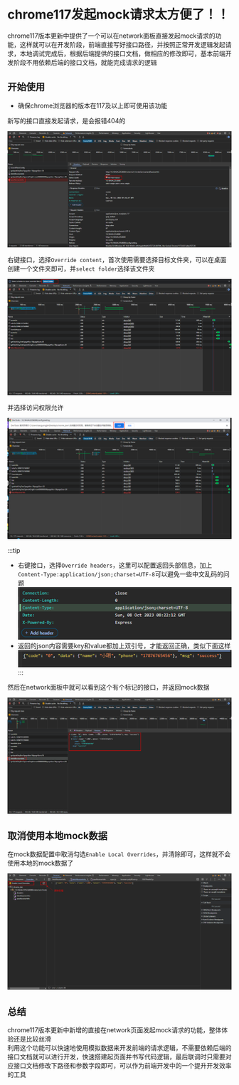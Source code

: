 # chrome117发起mock请求太方便了！！

chrome117版本更新中提供了一个可以在network面板直接发起mock请求的功能，这样就可以在开发阶段，前端直接写好接口路径，并按照正常开发逻辑发起请求，本地调试完成后，根据后端提供的接口文档，做相应的修改即可，基本前端开发阶段不用依赖后端的接口文档，就能完成请求的逻辑

## 开始使用
- 确保chrome浏览器的版本在117及以上即可使用该功能

新写的接口直接发起请求，是会报错404的

![](../../public/chrome117-mock/新请求404.png)

右键接口，选择`Override content`，首次使用需要选择目标文件夹，可以在桌面创建一个文件夹即可，并`select folder`选择该文件夹

![](../../public/chrome117-mock/select-folder.png)

并选择访问权限允许

![](../../public/chrome117-mock/允许权限.png)


:::tip
- 右键接口，选择`Override headers`，这里可以配置返回头部信息，加上`Content-Type:application/json;charset=UTF-8`可以避免一些中文乱码的问题
![](../../public/chrome117-mock/header.png)
- 返回的json内容需要key和value都加上双引号，才能返回正确，类似下面这样
![](../../public/chrome117-mock/json.png)
:::

然后在network面板中就可以看到这个有个标记的接口，并返回mock数据

![](../../public/chrome117-mock/成功返回mock数据.png)

## 取消使用本地mock数据
在mock数据配置中取消勾选`Enable Local Overrides`，并清除即可，这样就不会使用本地的mock数据了

![](../../public/chrome117-mock/取消使用mock.png)

## 总结
chrome117版本更新中新增的直接在network页面发起mock请求的功能，整体体验还是比较丝滑
<br>
利用这个功能可以快速地使用模拟数据来开发前端的请求逻辑，不需要依赖后端的接口文档就可以进行开发，快速搭建起页面并书写代码逻辑，最后联调时只需要对应接口文档修改下路径和参数字段即可，可以作为前端开发中的一个提升开发效率的工具
